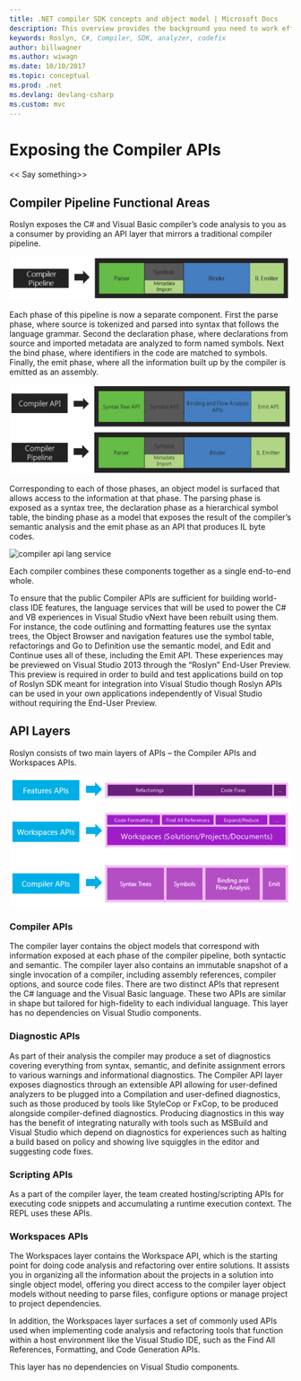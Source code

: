```yaml
---
title: .NET compiler SDK concepts and object model | Microsoft Docs 
description: This overview provides the background you need to work effectively with the .NET compiler SDK. You'll learn the API layers, the major types involved, and the overall object model.
keywords: Roslyn, C#, Compiler, SDK, analyzer, codefix
author: billwagner
ms.author: wiwagn
ms.date: 10/10/2017
ms.topic: conceptual
ms.prod: .net
ms.devlang: devlang-csharp
ms.custom: mvc
---
```

# Exposing the Compiler APIs

<< Say something>>

## Compiler Pipeline Functional Areas

Roslyn exposes the C# and Visual Basic compiler’s code analysis to you
as a consumer by providing an API layer that mirrors a traditional compiler
pipeline.

![compiler pipeline](media/compiler-pipeline.png)

Each phase of this pipeline is now a separate component. First the
parse phase, where source is tokenized and parsed into syntax that follows
the language grammar. Second the declaration phase, where declarations
from source and imported metadata are analyzed to form named symbols.
Next the bind phase, where identifiers in the code are matched to symbols.
Finally, the emit phase, where all the information built up by the compiler
is emitted as an assembly.

![compiler pipeline api](media/compiler-pipeline-api.png)
 
Corresponding to each of those phases, an object model is surfaced that
allows access to the information at that phase. The parsing phase is exposed
as a syntax tree, the declaration phase as a hierarchical symbol table, the
binding phase as a model that exposes the result of the compiler’s semantic
analysis and the emit phase as an API that produces IL byte codes.

![compiler api lang service](images/compiler-pipeline-lang-svc.png)

Each compiler combines these components together as a single end-to-end whole.

To ensure that the public Compiler APIs are sufficient for building world-class
IDE features, the language services that will be used to power the C#
and VB experiences in Visual Studio vNext have been rebuilt using them. For
instance, the code outlining and formatting features use the syntax trees,
the Object Browser and navigation features use the symbol table, refactorings
and Go to Definition use the semantic model, and Edit and Continue uses all of
these, including the Emit API. These experiences may be previewed on Visual
Studio 2013 through the “Roslyn” End-User Preview. This preview is required
in order to build and test applications build on top of Roslyn SDK meant
for integration into Visual Studio though Roslyn APIs can be used in your
own applications independently of Visual Studio without requiring the
End-User Preview.

## API Layers

Roslyn consists of two main layers of APIs – the Compiler APIs and Workspaces APIs.

![api layers](media/api-layers.png)

### Compiler APIs

The compiler layer contains the object models that correspond with
information exposed at each phase of the compiler pipeline, both syntactic
and semantic. The compiler layer also contains an immutable snapshot of a
single invocation of a compiler, including assembly references, compiler
options, and source code files. There are two distinct APIs that represent
the C# language and the Visual Basic language. These two APIs are similar
in shape but tailored for high-fidelity to each individual language. This
layer has no dependencies on Visual Studio components.

### Diagnostic APIs

As part of their analysis the compiler may produce a set of diagnostics
covering everything from syntax, semantic, and definite assignment errors
to various warnings and informational diagnostics. The Compiler API layer
exposes diagnostics through an extensible API allowing for user-defined
analyzers to be plugged into a Compilation and user-defined diagnostics,
such as those produced by tools like StyleCop or FxCop, to be produced
alongside compiler-defined diagnostics. Producing diagnostics in this
way has the benefit of integrating naturally with tools such as MSBuild
and Visual Studio which depend on diagnostics for experiences such as
halting a build based on policy and showing live squiggles in the editor
and suggesting code fixes.

### Scripting APIs

As a part of the compiler layer, the team created hosting/scripting APIs
for executing code snippets and accumulating a runtime execution context.
The REPL uses these APIs.

### Workspaces APIs

The Workspaces layer contains the Workspace API, which is the starting
point for doing code analysis and refactoring over entire solutions. It
assists you in organizing all the information about the projects in a
solution into single object model, offering you direct access to the compiler
layer object models without needing to parse files, configure options or
manage project to project dependencies.

In addition, the Workspaces layer surfaces a set of commonly used APIs used
when implementing code analysis and refactoring tools that function within
a host environment like the Visual Studio IDE, such as the Find All References,
Formatting, and Code Generation APIs.

This layer has no dependencies on Visual Studio components.
